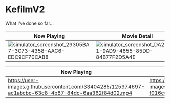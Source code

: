 # KefilmV2

What I've done so far...

| Now Playing   |  Movie Detail | Popular Movies| Search | Genres Movie List| 
| ------------- | ------------- | ------------- | ------------- | ------------- |
| ![simulator_screenshot_29305BA7-3C73-4358-AAC6-EDC9CF70CAB8](https://user-images.githubusercontent.com/33404285/125973931-4603fc32-a171-495b-93eb-ae7b1a11c2f7.png)  | ![simulator_screenshot_DA222601-9AD9-4655-85DD-84B77F2D5A4E](https://user-images.githubusercontent.com/33404285/125974024-161bfd36-0205-4bee-b8d2-5d01f6b81356.png)  | ![simulator_screenshot_AD3A51AD-133F-4B27-8F43-22AF8D1D6C98](https://user-images.githubusercontent.com/33404285/124353849-ab371280-dc11-11eb-9fef-87d5c23279bf.png)  | ![simulator_screenshot_0CCCE27A-0CB3-4F51-8B70-3A17654DED5F](https://user-images.githubusercontent.com/33404285/124353875-d91c5700-dc11-11eb-8d79-a69720bceb20.png) | ![simulator_screenshot_4E80CF61-87B5-4B26-85A9-BDF1A731C8F6](https://user-images.githubusercontent.com/33404285/125974193-72c07f8b-5889-4581-872b-74622a619c1a.png)|

| Now Playing | Genres Movie List | Movie Detail |
| ------------- | ------------- | ------------- |
|https://user-images.githubusercontent.com/33404285/125974697-ac1abcbc-63c8-4b87-84dc-6aa362f84d02.mp4| https://user-images.githubusercontent.com/33404285/125975010-f016c67c-6b98-43bd-934c-2ff09ce2c2b1.mp4| https://user-images.githubusercontent.com/33404285/132579388-bdc26ff9-44da-4953-927f-fa34aef14a26.mp4|
